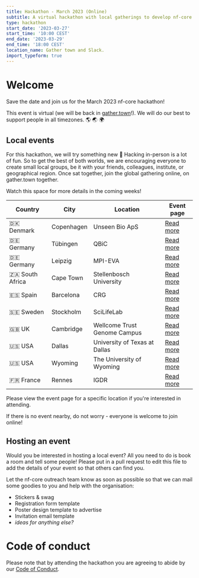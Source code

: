 ```yaml
---
title: Hackathon - March 2023 (Online)
subtitle: A virtual hackathon with local gatherings to develop nf-core together
type: hackathon
start_date: '2023-03-27'
start_time: '10:00 CEST'
end_date: '2023-03-29'
end_time: '18:00 CEST'
location_name: Gather town and Slack.
import_typeform: true
---
```


# Welcome

Save the date and join us for the March 2023 nf-core hackathon!

This event is virtual (we will be back in [gather.town](https://gather.town/)!).
We will do our best to support people in all timezones. :earth_americas: :earth_asia: :earth_africa:

## Local events

For this hackathon, we will try something new 🚀
Hacking in-person is a lot of fun. So to get the best of both worlds, we are encouraging everyone to create small local groups, be it with your friends, colleagues, institute, or geographical region.
Once sat together, join the global gathering online, on gather.town together.

Watch this space for more details in the coming weeks!

| Country         | City       |  Location                     | Event page                                                                  |
| --------------- | ---------- | ----------------------------- | --------------------------------------------------------------------------- |
| 🇩🇰 Denmark      | Copenhagen | Unseen Bio ApS                | [Read more](/events/2023/hackathon-march-2023/denmark-unseen-bio.md)        |
| 🇩🇪 Germany      | Tübingen   | QBiC                          | [Read more](/events/2023/hackathon-march-2023/germany-qbic.md)              |
| 🇩🇪 Germany      | Leipzig    | MPI-EVA                       | [Read more](/events/2023/hackathon-march-2023/germany-mpi-eva.md)           |
| 🇿🇦 South Africa | Cape Town  | Stellenbosch University       | [Read more](/events/2023/hackathon-march-2023/south-africa-stellenbosch.md) |
| 🇪🇸 Spain        | Barcelona  | CRG                           | [Read more](/events/2023/hackathon-march-2023/spain-crg.md)                 |
| 🇸🇪 Sweden       | Stockholm  | SciLifeLab                    | [Read more](/events/2023/hackathon-march-2023/sweden-scilifelab.md)         |
| 🇬🇧 UK           | Cambridge  | Wellcome Trust Genome Campus  | [Read more](/events/2023/hackathon-march-2023/uk-wellcome-campus.md)        |
| 🇺🇸 USA          | Dallas     | University of Texas at Dallas | [Read more](/events/2023/hackathon-march-2023/usa-university-texas.md)      |
| 🇺🇸 USA          | Wyoming    | The University of Wyoming     | [Read more](/events/2023/hackathon-march-2023/usa-university-wyoming.md)    |
| 🇫🇷 France       | Rennes     | IGDR                          | [Read more](/events/2023/hackathon-march-2023/france-igdr.md)               |

Please view the event page for a specific location if you're interested in attending.

If there is no event nearby, do not worry - everyone is welcome to join online!

## Hosting an event

Would you be interested in hosting a local event? All you need to do is book a room and tell some people!
Please put in a pull request to edit this file to add the details of your event so that others can find you.

Let the nf-core outreach team know as soon as possible so that we can mail some goodies to you and help with the organisation:

- Stickers & swag
- Registration form template
- Poster design template to advertise
- Invitation email template
- _ideas for anything else?_

# Code of conduct

Please note that by attending the hackathon you are agreeing to abide by our [Code of Conduct](https://nf-co.re/code_of_conduct).
